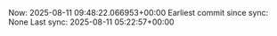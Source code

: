Now: 2025-08-11 09:48:22.066953+00:00 Earliest commit since sync: None Last sync: 2025-08-11 05:22:57+00:00
